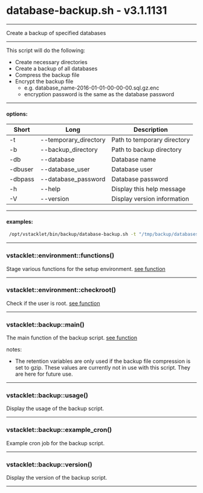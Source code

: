 # database-backup.sh - v3.1.1131


---

Create a backup of specified databases

---

This script will do the following:
- Create necessary directories
- Create a backup of all databases
- Compress the backup file
- Encrypt the backup file
  - e.g. database_name-2016-01-01-00-00-00.sql.gz.enc
  - encryption password is the same as the database password

---

#### options:
| Short | Long                       | Description
| ----- | -------------------------- | ------------------------------------------
|  -t | --temporary_directory             | Path to temporary directory
|  -b | --backup_directory       | Path to backup directory
|  -db | --database                 | Database name
|  -dbuser | --database_user       | Database user
|  -dbpass | --database_password    | Database password
|  -h | --help                      | Display this help message
|  -V | --version                   | Display version information

---

#### examples:
```bash
 /opt/vstacklet/bin/backup/database-backup.sh -t "/tmp/backup/databases/" -b "/backup/databases/" -db "database_name" -dbuser "database_user" -dbpass "database_password"
```

---



### vstacklet::environment::functions()

Stage various functions for the setup environment. [see function](https://github.com/JMSDOnline/vstacklet/blob/development/bin/backup/database-backup.sh#L59-L138)

---

### vstacklet::environment::checkroot()

Check if the user is root. [see function](https://github.com/JMSDOnline/vstacklet/blob/development/bin/backup/database-backup.sh#L145-L150)

---

### vstacklet::backup::main()

The main function of the backup script. [see function](https://github.com/JMSDOnline/vstacklet/blob/development/bin/backup/database-backup.sh#L162-L363)

notes:
- The retention variables are only used if the backup file compression is set to gzip.
These values are currently not in use with this script. They are here for future use.

---

### vstacklet::backup::usage()

Display the usage of the backup script.

---

### vstacklet::backup::example_cron()

Example cron job for the backup script.

---

### vstacklet::backup::version()

Display the version of the backup script.

---



